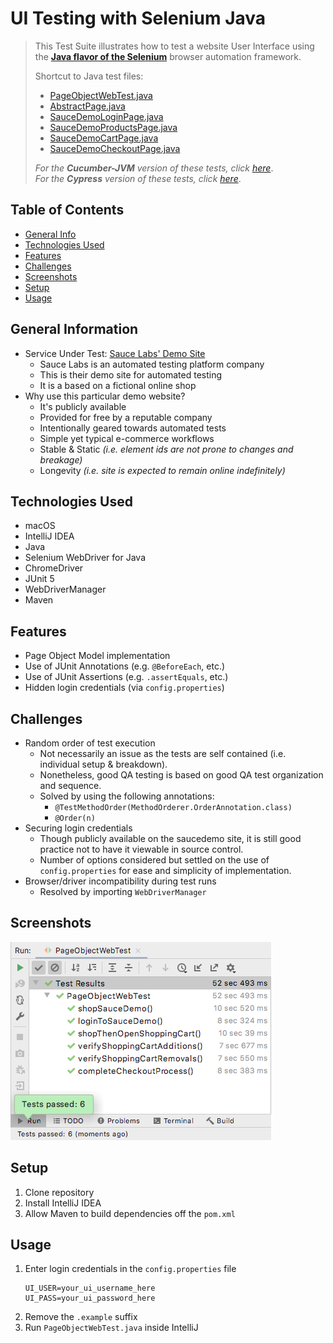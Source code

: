 
# UI Testing with Selenium Java

> This Test Suite illustrates how to test a website User Interface using the [**Java flavor of the Selenium**](https://www.selenium.dev/documentation/webdriver/) browser automation framework.
> 
> Shortcut to Java test files:
> * [PageObjectWebTest.java](./src/test/java/tests/PageObjectWebTest.java)
> * [AbstractPage.java](./src/test/java/pageobjects/AbstractPage.java)
> * [SauceDemoLoginPage.java](./src/test/java/pageobjects/SauceDemoLoginPage.java)
> * [SauceDemoProductsPage.java](./src/test/java/pageobjects/SauceDemoProductsPage.java)
> * [SauceDemoCartPage.java](./src/test/java/pageobjects/SauceDemoCartPage.java)
> * [SauceDemoCheckoutPage.java](./src/test/java/pageobjects/SauceDemoCheckoutPage.java)
> 
> _For the **Cucumber-JVM** version of these tests, click_ [_here_](../cucumber-java). <br> _For the **Cypress** version of these tests, click_ [_here_](../cypress-node). 

## Table of Contents
* [General Info](#general-information)
* [Technologies Used](#technologies-used)
* [Features](#features)
* [Challenges](#challenges)
* [Screenshots](#screenshots)
* [Setup](#setup)
* [Usage](#usage)


## General Information
- Service Under Test: [Sauce Labs' Demo Site](https://www.saucedemo.com/)
  - Sauce Labs is an automated testing platform company
  - This is their demo site for automated testing
  - It is a based on a fictional online shop
- Why use this particular demo website?
  - It's publicly available
  - Provided for free by a reputable company
  - Intentionally geared towards automated tests
  - Simple yet typical e-commerce workflows
  - Stable & Static  _(i.e. element ids are not prone to changes and breakage)_
  - Longevity _(i.e. site is expected to remain online indefinitely)_


## Technologies Used
- macOS
- IntelliJ IDEA
- Java
- Selenium WebDriver for Java
- ChromeDriver
- JUnit 5
- WebDriverManager
- Maven 


## Features
- Page Object Model implementation
- Use of JUnit Annotations (e.g. `@BeforeEach`, etc.)
- Use of JUnit Assertions (e.g. `.assertEquals`, etc.)
- Hidden login credentials (via `config.properties`)


## Challenges
- Random order of test execution
    - Not necessarily an issue as the tests are self contained (i.e. individual setup & breakdown).
    - Nonetheless, good QA testing is based on good QA test organization and sequence.
    - Solved by using the following annotations:
        - `@TestMethodOrder(MethodOrderer.OrderAnnotation.class)`
        - `@Order(n)`
- Securing login credentials
    - Though publicly available on the saucedemo site, it is still good practice not to have it viewable in source control.
    - Number of options considered but settled on the use of `config.properties` for ease and simplicity of implementation.
- Browser/driver incompatibility during test runs
    - Resolved by importing `WebDriverManager`


## Screenshots
![Test Results](./screenshot20220623_selenium-java.png)


## Setup
1. Clone repository
2. Install IntelliJ IDEA
3. Allow Maven to build dependencies off the `pom.xml`


## Usage
1. Enter login credentials in the `config.properties`  file
    ```
   UI_USER=your_ui_username_here
   UI_PASS=your_ui_password_here
   ```
2. Remove the `.example` suffix
3. Run `PageObjectWebTest.java` inside IntelliJ
